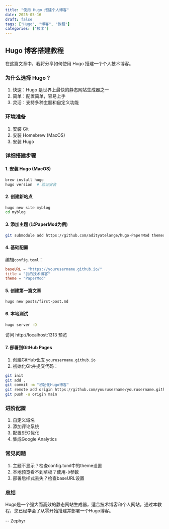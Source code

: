 ```yaml
---
title: "使用 Hugo 搭建个人博客"
date: 2025-05-16
draft: false
tags: ["Hugo", "博客", "教程"]
categories: ["技术"]
---
```


## Hugo 博客搭建教程

在这篇文章中，我将分享如何使用 Hugo 搭建一个个人技术博客。

### 为什么选择 Hugo？

1. 快速：Hugo 是世界上最快的静态网站生成器之一
2. 简单：配置简单，容易上手  
3. 灵活：支持多种主题和自定义功能

### 环境准备

1. 安装 Git
2. 安装 Homebrew (MacOS)
3. 安装 Hugo

### 详细搭建步骤

#### 1. 安装 Hugo (MacOS)

```bash
brew install hugo
hugo version  # 验证安装
```

#### 2. 创建新站点

```bash
hugo new site myblog
cd myblog
```

#### 3. 添加主题 (以PaperMod为例)

```bash
git submodule add https://github.com/adityatelange/hugo-PaperMod themes/PaperMod
```

#### 4. 基础配置

编辑`config.toml`：

```toml
baseURL = "https://yourusername.github.io/"
title = "我的技术博客"
theme = "PaperMod"
```

#### 5. 创建第一篇文章

```bash
hugo new posts/first-post.md
```

#### 6. 本地测试

```bash
hugo server -D
```
访问 http://localhost:1313 预览

#### 7. 部署到GitHub Pages

1. 创建GitHub仓库 `yourusername.github.io`
2. 初始化Git并提交代码：

```bash
git init
git add .
git commit -m "初始化Hugo博客"
git remote add origin https://github.com/yourusername/yourusername.github.io.git
git push -u origin main
```

### 进阶配置

1. 自定义域名
2. 添加评论系统
3. 配置SEO优化
4. 集成Google Analytics

### 常见问题

1. 主题不显示？检查config.toml中的theme设置
2. 本地预览看不到草稿？使用`-D`参数
3. 部署后样式丢失？检查baseURL设置

### 总结

Hugo是一个强大而高效的静态网站生成器，适合技术博客和个人网站。通过本教程，您已经学会了从零开始搭建并部署一个Hugo博客。

-- Zephyr